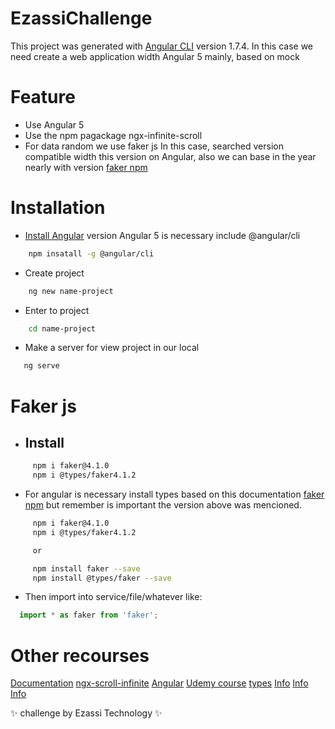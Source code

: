 # EzassiChallenge

This project was generated with [Angular CLI](https://github.com/angular/angular-cli) version 1.7.4.
In this case we need create a web application width Angular 5 mainly, based on mock 

# Feature

- Use Angular 5
- Use the npm pagackage ngx-infinite-scroll
- For data random we use faker js In this case, searched version compatible width this version on Angular, also we can base in the year nearly with version [faker npm](https://www.npmjs.com/package/faker) 

# Installation

- [Install Angular](cli.angular.io/) version Angular 5 is necessary include @angular/cli
```sh
    npm insatall -g @angular/cli
```
- Create project
```sh
    ng new name-project
```
- Enter to project
```sh
    cd name-project
```
- Make a server for view project in our local
```sh
   ng serve
```

# Faker js
- Install
    - 
```sh
     npm i faker@4.1.0
     npm i @types/faker4.1.2
```
- For angular is necessary install types based on this documentation [faker npm](https://github.com/Marak/faker.js/issues/650) but remember is important the version above was mencioned.

```sh
     npm i faker@4.1.0
     npm i @types/faker4.1.2

     or

     npm install faker --save
     npm install @types/faker --save 
```
 
 - Then import into service/file/whatever like:
 ```js
   import * as faker from 'faker';
```

# Other recourses

[Documentation](https://getbootstrap.com/docs/5.0/getting-started/introduction/)
[ngx-scroll-infinite](https://www.npmjs.com/package/ngx-infinite-scroll)
[Angular](https://angular.io/)
[Udemy course](https://www.udemy.com/course/angular-2-fernando-herrera/)
[types](https://www.npmjs.com/package/@types/faker/v/4.1.2)
[Info](https://www.youtube.com/watch?v=eKid30qJSn8)
[Info](https://www.youtube.com/watch?v=AR1tLGQ7COs)
[Info](https://www.youtube.com/watch?v=AR1tLGQ7COs)


✨ challenge by Ezassi Technology ✨

